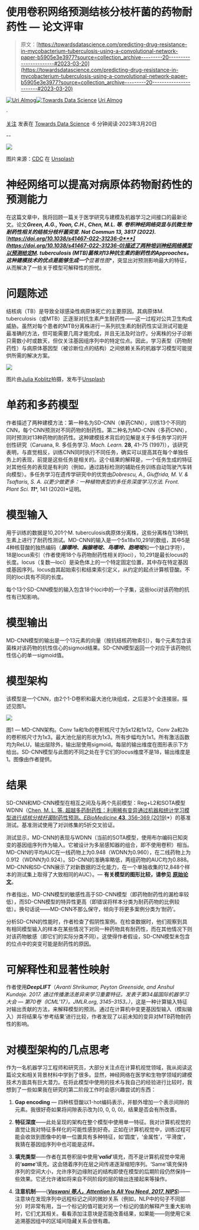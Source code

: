 # 使用卷积网络预测结核分枝杆菌的药物耐药性 — 论文评审

> 原文：[https://towardsdatascience.com/predicting-drug-resistance-in-mycobacterium-tuberculosis-using-a-convolutional-network-paper-b5905e3e3977?source=collection_archive---------20-----------------------#2023-03-20](https://towardsdatascience.com/predicting-drug-resistance-in-mycobacterium-tuberculosis-using-a-convolutional-network-paper-b5905e3e3977?source=collection_archive---------20-----------------------#2023-03-20)

[](https://urialmog.medium.com/?source=post_page-----b5905e3e3977--------------------------------)[![Uri Almog](../Images/4189ed7c9cfdcfccdd5ca023c98f187f.png)](https://urialmog.medium.com/?source=post_page-----b5905e3e3977--------------------------------)[](https://towardsdatascience.com/?source=post_page-----b5905e3e3977--------------------------------)[![Towards Data Science](../Images/a6ff2676ffcc0c7aad8aaf1d79379785.png)](https://towardsdatascience.com/?source=post_page-----b5905e3e3977--------------------------------) [Uri Almog](https://urialmog.medium.com/?source=post_page-----b5905e3e3977--------------------------------)

·

[关注](https://medium.com/m/signin?actionUrl=https%3A%2F%2Fmedium.com%2F_%2Fsubscribe%2Fuser%2F73e96a4bfbfa&operation=register&redirect=https%3A%2F%2Ftowardsdatascience.com%2Fpredicting-drug-resistance-in-mycobacterium-tuberculosis-using-a-convolutional-network-paper-b5905e3e3977&user=Uri+Almog&userId=73e96a4bfbfa&source=post_page-73e96a4bfbfa----b5905e3e3977---------------------post_header-----------) 发表在 [Towards Data Science](https://towardsdatascience.com/?source=post_page-----b5905e3e3977--------------------------------) ·6 分钟阅读·2023年3月20日[](https://medium.com/m/signin?actionUrl=https%3A%2F%2Fmedium.com%2F_%2Fvote%2Ftowards-data-science%2Fb5905e3e3977&operation=register&redirect=https%3A%2F%2Ftowardsdatascience.com%2Fpredicting-drug-resistance-in-mycobacterium-tuberculosis-using-a-convolutional-network-paper-b5905e3e3977&user=Uri+Almog&userId=73e96a4bfbfa&source=-----b5905e3e3977---------------------clap_footer-----------)

--

[](https://medium.com/m/signin?actionUrl=https%3A%2F%2Fmedium.com%2F_%2Fbookmark%2Fp%2Fb5905e3e3977&operation=register&redirect=https%3A%2F%2Ftowardsdatascience.com%2Fpredicting-drug-resistance-in-mycobacterium-tuberculosis-using-a-convolutional-network-paper-b5905e3e3977&source=-----b5905e3e3977---------------------bookmark_footer-----------)![](../Images/030d4fb06ac146934d8558a788a9bf8e.png)

图片来源：[CDC](https://unsplash.com/@cdc?utm_source=unsplash&utm_medium=referral&utm_content=creditCopyText) 在 [Unsplash](https://unsplash.com/photos/iwkcspbMWx8?utm_source=unsplash&utm_medium=referral&utm_content=creditCopyText)

# 神经网络可以提高对病原体药物耐药性的预测能力

在这篇文章中，我将回顾一篇关于医学研究与建模及机器学习之间接口的最新论文。论文***Green, A.G., Yoon, C.H., Chen, M.L. 等. 卷积神经网络突显与抗微生物耐药性相关的结核分枝杆菌突变. Nat Commun 13, 3817 (2022).*** [***https://doi.org/10.1038/s41467-022-31236-0***](https://doi.org/10.1038/s41467-022-31236-0)描述了两种培训神经网络模型以预测给定M. tuberculosis (MTB)菌株对13种抗生素的耐药性的Approaches。这种建模技术的优点是能够生成一个**显著性图**，突显出对预测影响最大的特征，从而解决了一些关于模型可解释性的担忧。

# 问题陈述

结核病（TB）是导致全球感染性病原体死亡的主要原因。其病原体M. tuberculosis（或MTB）正逐渐对抗生素产生耐药性——这一过程对公共卫生构成威胁。虽然对每个患者的MTB分离株进行一系列抗生素的耐药性实证测试可能是最准确的方法，但可能需要几周才能完成，并且无法及时治疗。分离株的分子诊断只需数小时或数天，但仅关注基因组序列中的特定位点。因此，学习表型（药物耐药性）与病原体基因型（被诊断位点的结构）之间依赖关系的机器学习模型可能提供所需的解决方案。

![](../Images/d59f518f8d77f6716576b20eff384017.png)

图片由[Julia Koblitz](https://unsplash.com/ko/@jkoblitz?utm_source=unsplash&utm_medium=referral&utm_content=creditCopyText)拍摄，发布于[Unsplash](https://unsplash.com/photos/RlOAwXt2fEA?utm_source=unsplash&utm_medium=referral&utm_content=creditCopyText)

# 单药和多药模型

作者描述了两种建模方法：第一种名为SD-CNN（单药CNN），训练13个不同的CNN，每个CNN预测对不同药物的耐药性。第二种名为MD-CNN（多药CNN），同时预测对13种药物的耐药性。这种建模技术背后的见解是关于多任务学习的开创性研究（Caruana, R. 多任务学习. *Mach. Learn.* **28**, 41–75 (1997)），该研究表明，与直觉相反，训练CNN同时执行不同任务，确实可以提高其在每个单独任务上的表现，前提是这些任务是相关的。这个结果的解释是，一个任务生成的特征对其他任务的表现是有利的（例如，通过路标检测的辅助任务训练自动驾驶汽车转向模型）。多任务学习在遗传学研究中的优势由*Dobrescu, A., Giuffrida, M. V. & Tsaftaris, S. A. 以更少做更多：一种植物表型的多任务深度学习方法. Front. Plant Sci.* ***11****, 141 (2020)*证明。

# 模型输入

用于训练的数据是10,201个M. tuberculosis病原体分离株，这些分离株在13种抗生素上进行了耐药性测试。MD-CNN的输入是一个5x18x10,291的数组，其中5是4种核苷酸的独热编码（***腺嘌呤、胸腺嘧啶、鸟嘌呤、胞嘧啶***和一个缺口字符），18是locus索引（作者使用18个与药物耐药性相关的loci），10,291是最长locus的长度。locus（复数—loci）是染色体上的一个特定固定位置，其中存在特定基因或基因序列。locus由其起始索引和结束索引定义，从约定的起点计算核苷酸。不同的loci具有不同的长度。

每个13个SD-CNN模型的输入包含18个loci中的一个子集，这些loci对该药物的抗性有已知影响。

# 模型输出

MD-CNN模型的输出是一个13元素的向量（按抗结核药物索引），每个元素包含该菌株对该药物的抗性信心的sigmoid结果。SD-CNN模型返回一个对应于该药物抗性信心的单一sigmoid值。

# 模型架构

该模型是一个CNN，由2个1-D卷积和最大池化块组成，之后是3个全连接层。描述见图1。

![](../Images/60569274218100d5d1dbc5e01997470b.png)

图1 — MD-CNN架构。Conv 1a和1b的卷积核尺寸为5x12和1x12。Conv 2a和2b的卷积核尺寸为1x3。最大池化层的形状为1x3。所有步幅均为1x1。所有激活函数均为ReLU，输出层除外，输出层使用sigmoid。每层的输出维度在图形表示下方给出。SD-CNN模型与此图的不同之处在于它们的locus维度不是18，输出维度是1。图像由作者提供。

# 结果

SD-CNN和MD-CNN模型在相互之间及与两个先前模型：Reg+L2和SOTA模型WDNN（[Chen, M. L. 等. 超越多药耐药性：利用稀有变异通过机器和统计学习模型进行*结核分枝杆菌*耐药性预测。*EBioMedicine* **43**, 356–369 (2019)](https://www.thelancet.com/journals/ebiom/article/PIIS2352-3964(19)30250-6/fulltext)*）的基准测试。基准测试使用了对训练集的5折交叉验证。

测试显示，MD-CNN的表现与WDNN（当前的SOTA模型，使用布尔编码已知突变的基因组序列作为输入。它被设计为多层感知器的组合，即不使用卷积）相当。MD-CNN的平均AUC在一线药物上为0.948（WDNN为0.960），在二线药物上为0.912（WDNN为0.924）。SD-CNN的准确率略低，两组药物的AUC均为0.888。MD-CNN和SD-CNN展示了对新数据的泛化能力，在一个单独收集的12,848个样本的测试集上取得了大致相同的AUC）。— **有关模型的图形比较，请参见** [**原始论文**](https://www.nature.com/articles/s41467-022-31236-0#Fig1)。

作者指出，MD-CNN模型的敏感性高于SD-CNN模型（即药物耐药性的漏检率较低），而SD-CNN模型的特异性更高（即错误将样本分类为耐药药物的比例较低）。换句话说——MD-CNN不那么保守，倾向于将更多案例分类为‘耐药’。

分析SD-CNN的性能时，作者检查了假阴性案例。在检查数据时，他们观察到具有相同模型输入的样本在某些情况下对同一种药物具有耐药性，而在其他情况下则对该药物敏感（即它们的实际分类不同）。这使得作者假设，SD-CNN模型未包含的位点中的突变可能是耐药性的原因。

# 可解释性和显著性映射

作者使用***DeepLIFT***（*Avanti Shrikumar, Peyton Greenside, and Anshul Kundaje. 2017\. 通过传播激活差异来学习重要特征。发表于第34届国际机器学习大会 — 第70卷（ICML’17）。JMLR.org, 3145–3153。）*，这是一种计算输入特征对输出贡献的方法，来解释模型的预测。通过在计算机中变更基因型输入（模拟输入）并将结果与‘参考结果’进行比较，作者发现了以前未知的变异对MTB药物耐药性的影响。

# 对模型架构的几点思考

作为一名机器学习工程师和研究员，大部分关注点在计算机视觉领域，我从阅读这篇论文和相关背景材料中学到了很多。显然，神经网络在医学和生物学领域的建模技术方面具有巨大潜力。在将此模型中使用的技术与我自己的经验进行比较时，我想到了一些如果我在研究的第二阶段工作时会感兴趣尝试的东西：

1.  **Gap encoding** — 四种核苷酸以1-hot编码表示，并额外增加一个表示间隙的元素。我很好奇如果将间隙表示改为[0, 0, 0, 0]，结果是否会有所改善。

1.  **特征深度**——此处呈现的架构在整个模型中使用单一特征。我对计算机视觉的直觉让我对特征多样化的可能性感到好奇。正如在计算机视觉中，训练过程可能会收敛到图像中的单一位置具有多种特征，如‘圆度’，‘金属性’，‘平滑度’，我猜在基因组序列中也可能是这样。

1.  **填充类型**——作者在其卷积层中使用‘***valid***’填充，而不是计算机视觉中常用的‘***same***’填充。这会随着序列在层之间传递逐渐缩短序列。‘Same’填充保持序列的空间大小，允许序列边缘附近的结构即使在模型的后期阶段仍然保持一些效果。它还允许诸如将来自不同阶段的层的输出连接起来等操作。

1.  **注意机制**——([***Vaswani 等人，Attention Is All You Need, 2017, NIPS***](https://papers.nips.cc/paper/2017/file/3f5ee243547dee91fbd053c1c4a845aa-Paper.pdf))——注意块在发现序列中远程标记之间的微妙关系（例如，NLP中的句子不同部分）时非常有用，当一个标记的值可能对另一个标记的值的解释产生重大影响时，它们尤其相关。看看添加注意块是否能改善结果，如果能——则使用它来追溯基因组中的区域间隐藏关系会很有趣。
